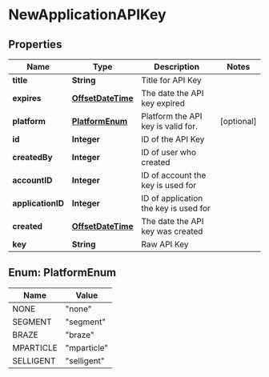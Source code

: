 

# NewApplicationAPIKey

## Properties

Name | Type | Description | Notes
------------ | ------------- | ------------- | -------------
**title** | **String** | Title for API Key | 
**expires** | [**OffsetDateTime**](OffsetDateTime.md) | The date the API key expired | 
**platform** | [**PlatformEnum**](#PlatformEnum) | Platform the API key is valid for. |  [optional]
**id** | **Integer** | ID of the API Key | 
**createdBy** | **Integer** | ID of user who created | 
**accountID** | **Integer** | ID of account the key is used for | 
**applicationID** | **Integer** | ID of application the key is used for | 
**created** | [**OffsetDateTime**](OffsetDateTime.md) | The date the API key was created | 
**key** | **String** | Raw API Key | 



## Enum: PlatformEnum

Name | Value
---- | -----
NONE | &quot;none&quot;
SEGMENT | &quot;segment&quot;
BRAZE | &quot;braze&quot;
MPARTICLE | &quot;mparticle&quot;
SELLIGENT | &quot;selligent&quot;



